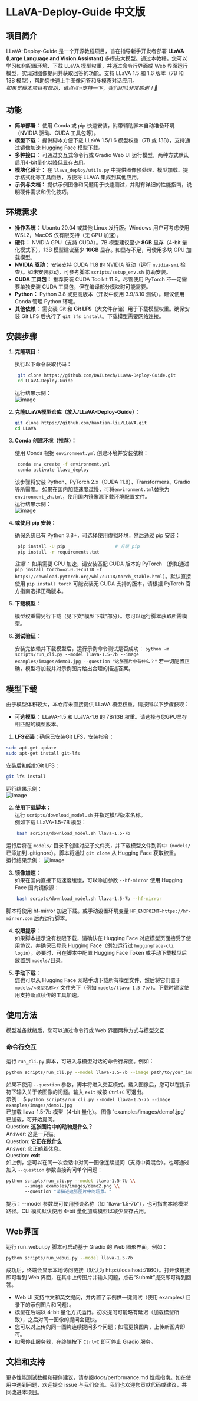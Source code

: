 # LLaVA-Deploy-Guide 中文版

## 项目简介
LLaVA-Deploy-Guide 是一个开源教程项目，旨在指导新手开发者部署 **LLaVA (Large Language and Vision Assistant)** 多模态大模型。通过本教程，您可以学习如何配置环境、下载 LLaVA 模型权重，并通过命令行界面或 Web 界面运行模型，实现对图像提问并获取回答的功能。支持 LLaVA 1.5 和 1.6 版本（7B 和 13B 模型），帮助您快速上手图像问答和多模态对话应用。  
_如果觉得本项目有帮助，请点点⭐️支持一下，我们团队非常感谢！🤗_

## 功能
- **简单部署：** 使用 Conda 或 pip 快速安装，附带辅助脚本自动准备环境（NVIDIA 驱动、CUDA 工具包等）。
- **模型下载：** 提供脚本方便下载 LLaVA 1.5/1.6 模型权重（7B 或 13B），支持通过镜像加速 Hugging Face 模型下载。
- **多种接口：** 可通过交互式命令行或 Gradio Web UI 运行模型，两种方式默认启用4-bit量化以降低显存占用。
- **模块化设计：** 在 `llava_deploy/utils.py` 中提供图像预处理、模型加载、提示格式化等工具函数，方便将 LLAVA 集成到其他应用。
- **示例与文档：** 提供示例图像和问题用于快速测试，并附有详细的性能指南，说明硬件需求和优化技巧。

## 环境需求
- **操作系统：** Ubuntu 20.04 或其他 Linux 发行版。Windows 用户可考虑使用 WSL2，MacOS 仅有限支持（无 GPU 加速）。
- **硬件：** NVIDIA GPU（支持 CUDA）。7B 模型建议至少 **8GB** 显存（4-bit 量化模式下），13B 模型建议至少 **16GB** 显存。如显存不足，可使用多块 GPU 加载模型。
- **NVIDIA 驱动：** 安装支持 CUDA 11.8 的 NVIDIA 驱动（运行 `nvidia-smi` 检查）。如未安装驱动，可参考脚本 `scripts/setup_env.sh` 协助安装。
- **CUDA 工具包：** 推荐安装 CUDA Toolkit 11.8。尽管使用 PyTorch 不一定需要单独安装 CUDA 工具包，但在编译部分模块时可能需要。
- **Python：** Python 3.8 或更高版本（开发中使用 3.9/3.10 测试）。建议使用 Conda 管理 Python 环境。
- **其他依赖：** 需安装 Git 和 **Git LFS**（大文件存储）用于下载模型权重。确保安装 Git LFS 后执行了 `git lfs install`。下载模型需要网络连接。

## 安装步骤
1. **克隆项目：**

   执行以下命令获取代码：
   ```bash
    git clone https://github.com/DAILtech/LLaVA-Deploy-Guide.git  
    cd LLaVA-Deploy-Guide
   ```
   运行结果示例：  
   ![image](https://github.com/user-attachments/assets/564839e1-9708-473c-bd99-f424e4cf4273)
2. **克隆LLaVA模型仓库（放入/LLaVA-Deploy-Guide）：**
   ```bash
   git clone https://github.com/haotian-liu/LLaVA.git
   cd LLaVA
   ```
3. **Conda 创建环境（推荐）：**
  
   使用 Conda 根据 `environment.yml` 创建环境并安装依赖：
   ```bash
    conda env create -f environment.yml  
    conda activate llava_deploy
   ```
   该步骤将安装 Python、PyTorch 2.x（CUDA 11.8）、Transformers、Gradio 等所需库。
   如果在国内加载速度过慢，可将`environment.tml`替换为`environment_zh.tml`，使用国内镜像源下载环境配置文件。  
   运行结果示例：  
   ![image](https://github.com/user-attachments/assets/258a57ae-9439-4121-888b-d6009440155a)

4. **或使用 pip 安装：**

   确保系统已有 Python 3.8+，可选择使用虚拟环境，然后通过 pip 安装：
   ```bash
    pip install -U pip                   # 升级 pip  
    pip install -r requirements.txt
   ```
   *注意：* 如果需要 GPU 加速，请安装匹配 CUDA 版本的 PyTorch （例如通过 `pip install torch==2.0.1+cu118 -f https://download.pytorch.org/whl/cu118/torch_stable.html`）。默认直接使用 `pip install torch` 可能安装无 CUDA 支持的版本，请根据 PyTorch 官方指南选择正确版本。
   
5. **下载模型：**

   模型权重需另行下载（见下文“模型下载”部分）。您可以运行脚本获取所需模型。
6. **测试验证：**

    安装完依赖并下载模型后，运行示例命令测试是否成功：
    `python -m scripts/run_cli.py --model llava-1.5-7b --image examples/images/demo1.jpg --question "这张图片中有什么？"`
   若一切配置正确，模型将加载并对示例图片给出合理的描述答案。

## 模型下载
由于模型体积较大，本仓库未直接提供 LLaVA 模型权重。请按照以下步骤获取：
- **可选模型：**
   LLaVA-1.5 和 LLaVA-1.6 的 7B/13B 权重。请选择与您GPU显存相匹配的模型版本。  
1.  **LFS安装**：确保已安装Git LFS，安装指令：
   ```bash
   sudo apt-get update
   sudo apt-get install git-lfs
   ```  
   安装后初始化Git LFS：  
   ```bash
   git lfs install
   ```  
   运行结果示例：  
   ![image](https://github.com/user-attachments/assets/33243f7c-adb4-4dde-b631-a640e1269ad2)  

2.  **使用下载脚本：**   
运行 `scripts/download_model.sh` 并指定模型版本名称。  
例如下载 LLaVA-1.5-7B 模型：   
```bash
    bash scripts/download_model.sh llava-1.5-7b    
```   
  运行后将在 `models/` 目录下创建对应子文件夹，并下载模型文件到其中（`models/` 已添加到 .gitignore）。脚本将通过 `git clone` 从 Hugging Face 获取权重。  
  运行结果示例：
  ![image](https://github.com/user-attachments/assets/f193ed59-6a72-42bf-9fea-5a8760cae16b)  
  
3. **镜像加速：**  
如果在国内直接下载速度缓慢，可以添加参数 `--hf-mirror` 使用 Hugging Face 国内镜像源：   
```bash
    bash scripts/download_model.sh llava-1.5-7b --hf-mirror
```    
  脚本将使用 hf-mirror 加速下载。或手动设置环境变量 `HF_ENDPOINT=https://hf-mirror.com` 后再运行脚本。  
  
4. **权限提示：**   
如果脚本提示没有权限下载，请确认在 Hugging Face 对应模型页面接受了使用协议，并确保已登录 Hugging Face（例如运行过 `huggingface-cli login`）。必要时，可在脚本中配置 Hugging Face Token 或手动下载模型后放置到 `models/`目录。

5. **手动下载：**   
您也可以从 Hugging Face 网站手动下载所有模型文件，然后将它们置于 `models/<模型名称>/` 文件夹下（例如 `models/llava-1.5-7b/`）。下载时建议使用支持断点续传的工具加速。

## 使用方法  
模型准备就绪后，您可以通过命令行或 Web 界面两种方式与模型交互：

### 命令行交互
运行 `run_cli.py` 脚本，可进入与模型对话的命令行界面。例如：
```bash
python scripts/run_cli.py --model llava-1.5-7b --image path/to/your_image.jpg
```
如果不使用 `--question` 参数，脚本将进入交互模式。载入图像后，您可以在提示符下输入关于该图像的问题。输入 `exit` 或按 `Ctrl+C` 可退出。  
示例： $ `python scripts/run_cli.py --model llava-1.5-7b --image examples/images/demo1.jpg`  
已加载 llava-1.5-7b 模型（4-bit 量化）。 图像 'examples/images/demo1.jpg' 已加载，可开始提问。  
Question: **这张图片中的动物是什么？**  
Answer: 这是一只猫。  
Question: **它正在做什么**   
Answer: 它正躺着休息。  
Question: **exit**  
如上例，您可以在同一次会话中对同一图像连续提问（支持中英混合）。也可通过加入 `--question` 参数直接询问单个问题：
```bash
python scripts/run_cli.py --model llava-1.5-7b \\
       --image examples/images/demo2.png \\
       --question "请描述这张图片中的场景。"
```
提示：--model 参数既可使用预设名称（如 "llava-1.5-7b"），也可指向本地模型路径。CLI 模式默认使用 4-bit 量化加载模型以减少显存占用。
## Web界面
运行 run_webui.py 脚本可启动基于 Gradio 的 Web 图形界面。例如：
```bash
python scripts/run_webui.py --model llava-1.5-7b
```
成功后，终端会显示本地访问链接（默认为 http://localhost:7860）。打开该链接即可看到 Web 界面，在其中上传图片并输入问题，点击“Submit”提交即可得到回答。
- Web UI 支持中文和英文提问，并内置了示例供一键测试（使用 examples/ 目录下的示例图片和问题）。
- 模型在后端以 4-bit 量化方式运行。初次提问可能略有延迟（加载模型所致），之后对同一图像的提问会更快。
- 您可以对上传的同一图片连续提问多个问题；如需更换图片，上传新图片即可。
- 如需停止服务器，在终端按下 `Ctrl+C` 即可停止 Gradio 服务。

## 文档和支持
更多性能测试数据和硬件建议，请参阅docs/performance.md 性能指南。如在使用中遇到问题，欢迎提交 issue 与我们交流。我们也欢迎您贡献代码或建议，共同改进本项目。
